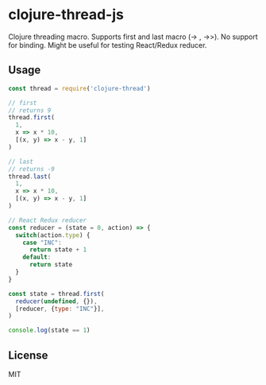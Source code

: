 # clojure-thread-js

Clojure threading macro. Supports first and last macro (-> , ->>). No support for binding.
Might be useful for testing React/Redux reducer.

## Usage

```javascript
const thread = require('clojure-thread')

// first
// returns 9
thread.first(
  1,
  x => x * 10,
  [(x, y) => x - y, 1]
)

// last
// returns -9
thread.last(
  1,
  x => x * 10,
  [(x, y) => x - y, 1]
)

// React Redux reducer
const reducer = (state = 0, action) => {
  switch(action.type) {
    case "INC":
      return state + 1
    default:
      return state
  }  
}

const state = thread.first(
  reducer(undefined, {}),
  [reducer, {type: "INC"}],  
)

console.log(state == 1)
```

## License

MIT
